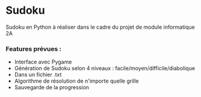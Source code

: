 Sudoku
===============

Sudoku en Python à réaliser dans le cadre du projet de module informatique 2A

### Features prévues :

- Interface avec Pygame
- Génération de Sudoku selon 4 niveaux : facile/moyen/difficile/diabolique
 - Dans un fichier .txt 
- Algorithme de résolution de n'importe quelle grille
- Sauvegarde de la progression
